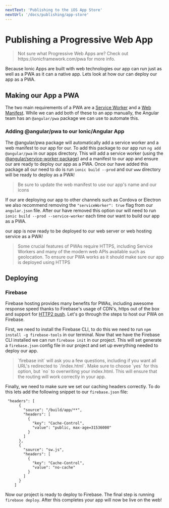 ```yaml
---
nextText: 'Publishing to the iOS App Store'
nextUrl: '/docs/publishing/app-store'
---
```


# Publishing a Progressive Web App

<blockquote>
  <p>Not sure what Progressive Web Apps are? Check out https://ionicframework.com/pwa for more info.</p>
</blockquote>

Because Ionic Apps are built with web technologies our app can run just as well as a PWA as it can a native app. Lets look at how our can deploy our app as a PWA.

## Making our App a PWA

The two main requirements of a PWA are a [Service Worker](https://developers.google.com/web/fundamentals/primers/service-workers/) and a [Web Manifest](https://developers.google.com/web/fundamentals/web-app-manifest/). While we can add both of these to an app manually, the Angular team has an `@angular/pwa` package we can use to automate this.

### Adding @angular/pwa to our Ionic/Angular App

The @angular/pwa package will automatically add a service worker and a web manifest to our app for our. To add this package to our app run `ng add @angular/pwa` in our apps directory. This will add a service worker (using the [@angular/service-worker package](https://angular.io/guide/service-worker-intro)) and a manifest to our app and ensure our are ready to deploy our app as a PWA. Once our have added this package all our need to do is run `ionic build --prod` and our `www` directory will be ready to deploy as a PWA!

<blockquote>
  <p>Be sure to update the web manifest to use our app's name and our icons</p>
</blockquote>

If our are deploying our app to other channels such as Cordova or Electron we also recommend removing the `"serviceWorker": true` flag from our `angular.json` file. After our have removed this option our will need to run `ionic build --prod --service-worker` each time our want to build our app as a PWA.

our app is now ready to be deployed to our web server or web hosting service as a PWA!

<blockquote>
 <p>Some crucial features of PWAs require HTTPS, including Service Workers and many of the modern web APIs available such as geolocation. To ensure our PWA works as it should make sure our app is deployed using HTTPS</p>
</blockquote>


## Deploying

### Firebase

Firebase hosting provides many benefits for PWAs, including awesome response speed thanks to Firebase's usage of CDN's, https out of the box and support for [HTTP2 push](https://firebase.googleblog.com/2016/09/http2-comes-to-firebase-hosting.html). Let's go through the steps to host our PWA on Firebase.

First, we need to install the Firebase CLI, to do this we need to run `npm install -g firebase-tools` in our terminal. Now that we have the Firebase CLI installed we can run `firebase init` in our project. This will set generate a `firebase.json` config file in our project and set up everything needed to deploy our app.

<blockquote>
  <p>`firebase init` will ask you a few questions, including if you want all URL's redirected to `/index.html`. Make sure to choose `yes` for this option, but `no` to overwriting your index.html. This will ensure that the routing will work correctly in your app.</p>
</blockquote>

Finally, we need to make sure we set our caching headers correctly. To do this lets add the following snippet to our `firebase.json` file:

```
 "headers": [
      {
        "source": "/build/app/**",
        "headers": [
          {
            "key": "Cache-Control",
            "value": "public, max-age=31536000"
          }
        ]
      },
      {
        "source": "sw.js",
        "headers": [
          {
            "key": "Cache-Control",
            "value": "no-cache"
          }
        ]
      }
    ]
```

Now our project is ready to deploy to Firebase. The final step is running `firebase deploy`. After this completes your app will now be live on the web! 
